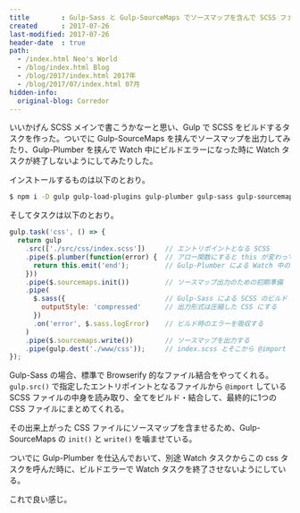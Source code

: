 ```yaml
---
title        : Gulp-Sass と Gulp-SourceMaps でソースマップを含んで SCSS ファイルをビルドする
created      : 2017-07-26
last-modified: 2017-07-26
header-date  : true
path:
  - /index.html Neo's World
  - /blog/index.html Blog
  - /blog/2017/index.html 2017年
  - /blog/2017/07/index.html 07月
hidden-info:
  original-blog: Corredor
---
```


いいかげん SCSS メインで書こうかなーと思い、Gulp で SCSS をビルドするタスクを作った。ついでに Gulp-SourceMaps を挟んでソースマップを出力してみたり、Gulp-Plumber を挟んで Watch 中にビルドエラーになった時に Watch タスクが終了しないようにしてみたりした。

インストールするものは以下のとおり。

```bash
$ npm i -D gulp gulp-load-plugins gulp-plumber gulp-sass gulp-sourcemaps
```

そしてタスクは以下のとおり。

```javascript
gulp.task('css', () => {
  return gulp
    .src(['./src/css/index.scss'])     // エントリポイントとなる SCSS
    .pipe($.plumber(function(error) {  // アロー関数にすると this が変わって this.emit() が動作しなくなるので function を使う
      return this.emit('end');         // Gulp-Plumber による Watch 中のビルドエラー対策
    }))
    .pipe($.sourcemaps.init())         // ソースマップ出力のための初期準備
    .pipe(
      $.sass({                         // Gulp-Sass による SCSS のビルド
        outputStyle: 'compressed'      // 出力形式は圧縮した CSS にする
      })
      .on('error', $.sass.logError)    // ビルド時のエラーを吸収する
    )
    .pipe($.sourcemaps.write())        // ソースマップを出力する
    .pipe(gulp.dest('./www/css'));     // index.scss とそこから @import している SCSS ファイルたちを ./www/css/index.css にまとめて出力する
});
```

Gulp-Sass の場合、標準で Browserify 的なファイル結合をやってくれる。`gulp.src()` で指定したエントリポイントとなるファイルから `@import` している SCSS ファイルの中身を読み取り、全てをビルド・結合して、最終的に1つの CSS ファイルにまとめてくれる。

その出来上がった CSS ファイルにソースマップを含ませるため、Gulp-SourceMaps の `init()` と `write()` を噛ませている。

ついでに Gulp-Plumber を仕込んでおいて、別途 Watch タスクからこの css タスクを呼んだ時に、ビルドエラーで Watch タスクを終了させないようにしている。

これで良い感じ。
